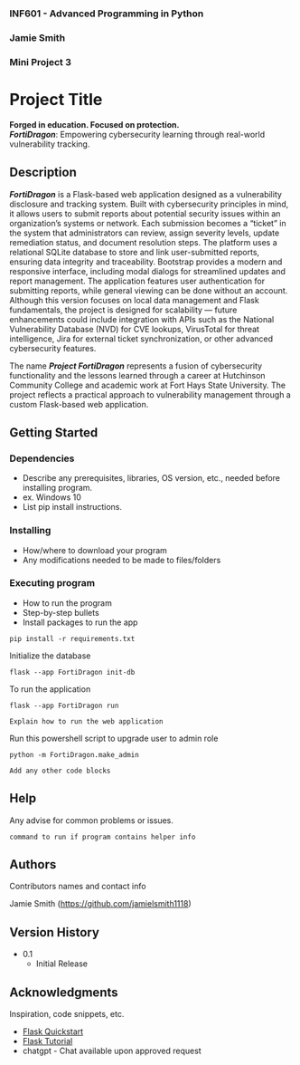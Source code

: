 ### INF601 - Advanced Programming in Python
### Jamie Smith
### Mini Project 3
 
 
# Project Title
 
**Forged in education. Focused on protection.**  
**_FortiDragon_**: Empowering cybersecurity learning through real-world vulnerability tracking.
 
## Description

_**FortiDragon**_ is a Flask-based web application designed as a vulnerability disclosure and tracking system. Built with cybersecurity principles in mind, it allows users to submit reports about potential security issues within an organization’s systems or network. Each submission becomes a “ticket” in the system that administrators can review, assign severity levels, update remediation status, and document resolution steps. The platform uses a relational SQLite database to store and link user-submitted reports, ensuring data integrity and traceability. Bootstrap provides a modern and responsive interface, including modal dialogs for streamlined updates and report management. The application features user authentication for submitting reports, while general viewing can be done without an account. Although this version focuses on local data management and Flask fundamentals, the project is designed for scalability — future enhancements could include integration with APIs such as the National Vulnerability Database (NVD) for CVE lookups, VirusTotal for threat intelligence, Jira for external ticket synchronization, or other advanced cybersecurity features.

The name _**Project FortiDragon**_ represents a fusion of cybersecurity functionality and the lessons learned through a career at Hutchinson Community College and academic work at Fort Hays State University. The project reflects a practical approach to vulnerability management through a custom Flask-based web application.
 
## Getting Started
 
### Dependencies
 
* Describe any prerequisites, libraries, OS version, etc., needed before installing program.
* ex. Windows 10
* List pip install instructions.
 
### Installing
 
* How/where to download your program
* Any modifications needed to be made to files/folders
 
### Executing program
 
* How to run the program
* Step-by-step bullets
* Install packages to run the app
```
pip install -r requirements.txt
```
 
Initialize the database
```
flask --app FortiDragon init-db
```
To run the application
```
flask --app FortiDragon run
```

```
Explain how to run the web application
```
Run this powershell script to upgrade user to admin role
```
python -m FortiDragon.make_admin
```

```
Add any other code blocks
```
## Help
 
Any advise for common problems or issues.
```
command to run if program contains helper info
```
 
## Authors
 
Contributors names and contact info
 
Jamie Smith (https://github.com/jamielsmith1118)
 
## Version History

* 0.1
    * Initial Release
 
## Acknowledgments
 
Inspiration, code snippets, etc.
* [Flask Quickstart](https://flask.palletsprojects.com/en/stable/quickstart/)
* [Flask Tutorial](https://flask.palletsprojects.com/en/stable/tutorial/)
* chatgpt - Chat available upon approved request